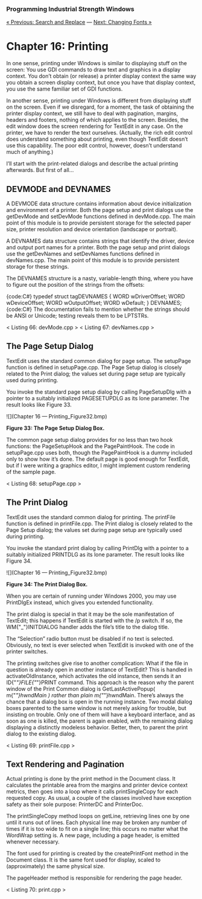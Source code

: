 ### Programming Industrial Strength Windows
[« Previous: Search and Replace](Chapter-15-—-Search-and-Replace) — [Next: Changing Fonts »](Chapter-17-—-Changing-Fonts)
# Chapter 16: Printing

In one sense, printing under Windows is similar to displaying stuff on the screen: You use GDI commands to draw text and graphics in a display context. You don’t obtain (or release) a printer display context the same way you obtain a screen display context, but once you have that display context, you use the same familiar set of GDI functions. 

In another sense, printing under Windows is different from displaying stuff on the screen. Even if we disregard, for a moment, the task of obtaining the printer display context, we still have to deal with pagination, margins, headers and footers, nothing of which applies to the screen. Besides, the edit window does the screen rendering for TextEdit in any case. On the printer, we have to render the text ourselves. (Actually, the rich edit control does understand something about printing, even though TextEdit doesn’t use this capability. The poor edit control, however, doesn’t understand much of anything.)

I’ll start with the print-related dialogs and describe the actual printing afterwards. But first of all…

## DEVMODE and DEVNAMES

A DEVMODE data structure contains information about device initialization and environment of a printer. Both the page setup and print dialogs use the getDevMode and setDevMode functions defined in devMode.cpp. The main point of this module is to provide persistent storage for the selected paper size, printer resolution and device orientation (landscape or portrait).

A DEVNAMES data structure contains strings that identify the driver, device and output port names for a printer. Both the page setup and print dialogs use the getDevNames and setDevNames functions defined in devNames.cpp. The main point of this module is to provide persistent storage for these strings.

The DEVNAMES structure is a nasty, variable-length thing, where you have to figure out the position of the strings from the offsets:

{code:C#}
typedef struct tagDEVNAMES {
   WORD wDriverOffset;
   WORD wDeviceOffset;
   WORD wOutputOffset;
   WORD wDefault;
} DEVNAMES;
{code:C#}
The documentation fails to mention whether the strings should be ANSI or Unicode; testing reveals them to be LPTSTRs.

< Listing 66: devMode.cpp >
< Listing 67: devNames.cpp >

## The Page Setup Dialog

TextEdit uses the standard common dialog for page setup. The setupPage function is defined in setupPage.cpp. The Page Setup dialog is closely related to the Print dialog; the values set during page setup are typically used during printing.

You invoke the standard page setup dialog by calling PageSetupDlg with a pointer to a suitably initialized PAGESETUPDLG as its lone parameter. The result looks like Figure 33.

![](Chapter 16 — Printing_Figure32.bmp)

**Figure 33: The Page Setup Dialog Box.**

The common page setup dialog provides for no less than two hook functions: the PageSetupHook and the PagePaintHook. The code in setupPage.cpp uses both, though the PagePaintHook is a dummy included only to show how it’s done. The default page is good enough for TextEdit, but if I were writing a graphics editor, I might implement custom rendering of the sample page.

< Listing 68: setupPage.cpp >

## The Print Dialog

TextEdit uses the standard common dialog for printing. The printFile function is defined in printFile.cpp. The Print dialog is closely related to the Page Setup dialog; the values set during page setup are typically used during printing.

You invoke the standard print dialog by calling PrintDlg with a pointer to a suitably initialized PRINTDLG as its lone parameter. The result looks like Figure 34.

![](Chapter 16 — Printing_Figure32.bmp)

**Figure 34: The Print Dialog Box.**

When you are certain of running under Windows 2000, you may use PrintDlgEx instead, which gives you extended functionality.

The print dialog is special in that it may be the sole manifestation of TextEdit; this happens if TextEdit is started with the /p switch. If so, the WM{"_"}INITDIALOG handler adds the file’s title to the dialog title.

The “Selection” radio button must be disabled if no text is selected. Obviously, no text is ever selected when TextEdit is invoked with one of the printer switches.

The printing switches give rise to another complication: What if the file in question is already open in another instance of TextEdit? This is handled in activateOldInstance, which activates the old instance, then sends it an ID{"_"}FILE{"_"}PRINT command. This approach is the reason why the parent window of the Print Common dialog is GetLastActivePopup( m{"_"}hwndMain ) rather than plain m{"_"}hwndMain. There’s always the chance that a dialog box is open in the running instance. Two modal dialog boxes parented to the same window is not merely asking for trouble, but insisting on trouble. Only one of them will have a keyboard interface, and as soon as one is killed, the parent is again enabled, with the remaining dialog displaying a distinctly modeless behavior. Better, then, to parent the print dialog to the existing dialog.

< Listing 69: printFile.cpp >

## Text Rendering and Pagination

Actual printing is done by the print method in the Document class. It calculates the printable area from the margins and printer device context metrics, then goes into a loop where it calls printSingleCopy for each requested copy. As usual, a couple of the classes involved have exception safety as their sole purpose: PrinterDC and PrinterDoc.

The printSingleCopy method loops on getLine, retrieving lines one by one until it runs out of lines. Each physical line may be broken any number of times if it is too wide to fit on a single line; this occurs no matter what the WordWrap setting is. A new page, including a page header, is emitted whenever necessary. 

The font used for printing is created by the createPrintFont method in the Document class. It is the same font used for display, scaled to (approximately) the same physical size.

The pageHeader method is responsible for rendering the page header.

< Listing 70: print.cpp >

